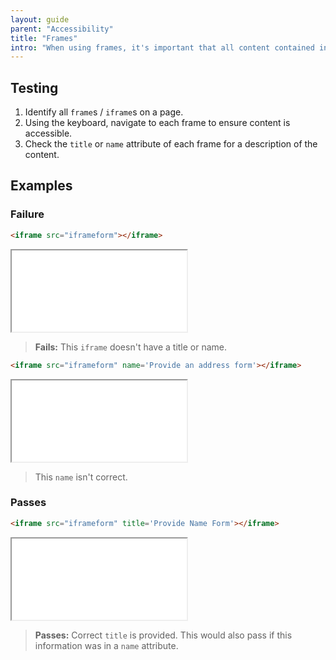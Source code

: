 ```yaml
---
layout: guide
parent: "Accessibility"
title: "Frames"
intro: "When using frames, it's important that all content contained in them is accessible."
---
```


## Testing

1. Identify all `frame`s / `iframe`s on a page.
2. Using the keyboard, navigate to each frame to ensure content is accessible.
3. Check the `title` or `name` attribute of each frame for a description of the content.

## Examples

### Failure

```html
<iframe src="iframeform"></iframe>
```
<div class="pb-preview">
  <iframe src="iframeform" width="280" height="130"></iframe>
</div>

> **Fails:** This `iframe` doesn't have a title or name.

```html
<iframe src="iframeform" name='Provide an address form'></iframe>
```
<div class="pb-preview">
  <iframe src="iframeform" name='Provide an address form' width="280" height="130"></iframe>
</div>

> This `name` isn't correct.

### Passes

```html
<iframe src="iframeform" title='Provide Name Form'></iframe>
```
<div class="pb-preview">
  <iframe src="iframeform" title='Provide Name Form' width="280" height="130"></iframe>
</div>

> **Passes:** Correct `title` is provided. This would also pass if this information was in a `name` attribute.

